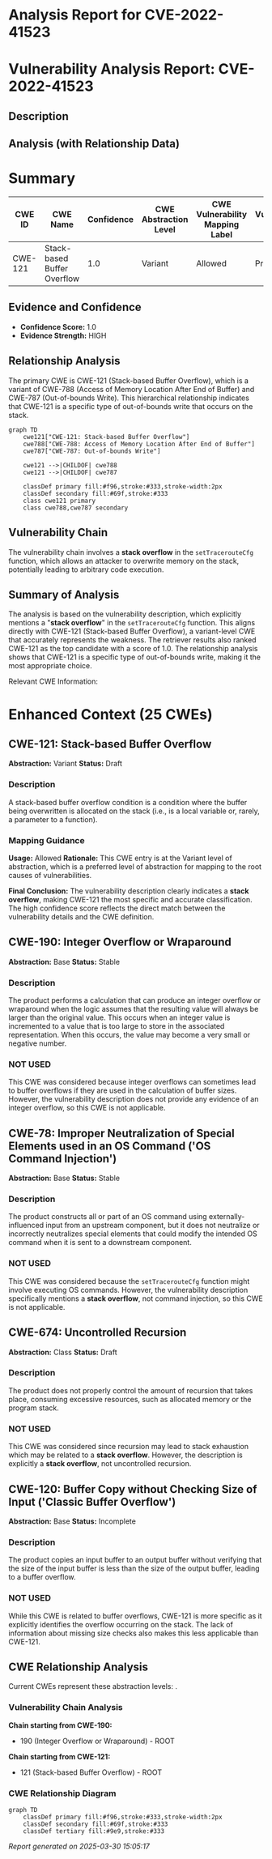 # Analysis Report for CVE-2022-41523

# Vulnerability Analysis Report: CVE-2022-41523

## Description



## Analysis (with Relationship Data)

# Summary
| CWE ID | CWE Name | Confidence | CWE Abstraction Level | CWE Vulnerability Mapping Label | CWE-Vulnerability Mapping Notes |
|---|---|---|---|---|---|
| CWE-121 | Stack-based Buffer Overflow | 1.0 | Variant | Allowed | Primary CWE |

## Evidence and Confidence

*   **Confidence Score:** 1.0
*   **Evidence Strength:** HIGH

## Relationship Analysis
The primary CWE is CWE-121 (Stack-based Buffer Overflow), which is a variant of CWE-788 (Access of Memory Location After End of Buffer) and CWE-787 (Out-of-bounds Write). This hierarchical relationship indicates that CWE-121 is a specific type of out-of-bounds write that occurs on the stack.

```mermaid
graph TD
    cwe121["CWE-121: Stack-based Buffer Overflow"]
    cwe788["CWE-788: Access of Memory Location After End of Buffer"]
    cwe787["CWE-787: Out-of-bounds Write"]
    
    cwe121 -->|CHILDOF| cwe788
    cwe121 -->|CHILDOF| cwe787
    
    classDef primary fill:#f96,stroke:#333,stroke-width:2px
    classDef secondary fill:#69f,stroke:#333
    class cwe121 primary
    class cwe788,cwe787 secondary
```

## Vulnerability Chain
The vulnerability chain involves a **stack overflow** in the `setTracerouteCfg` function, which allows an attacker to overwrite memory on the stack, potentially leading to arbitrary code execution.

## Summary of Analysis
The analysis is based on the vulnerability description, which explicitly mentions a "**stack overflow**" in the `setTracerouteCfg` function. This aligns directly with CWE-121 (Stack-based Buffer Overflow), a variant-level CWE that accurately represents the weakness. The retriever results also ranked CWE-121 as the top candidate with a score of 1.0. The relationship analysis shows that CWE-121 is a specific type of out-of-bounds write, making it the most appropriate choice.

Relevant CWE Information:

# Enhanced Context (25 CWEs)

## CWE-121: Stack-based Buffer Overflow
**Abstraction:** Variant
**Status:** Draft

### Description
A stack-based buffer overflow condition is a condition where the buffer being overwritten is allocated on the stack (i.e., is a local variable or, rarely, a parameter to a function).

### Mapping Guidance
**Usage:** Allowed
**Rationale:** This CWE entry is at the Variant level of abstraction, which is a preferred level of abstraction for mapping to the root causes of vulnerabilities.

**Final Conclusion:** The vulnerability description clearly indicates a **stack overflow**, making CWE-121 the most specific and accurate classification. The high confidence score reflects the direct match between the vulnerability details and the CWE definition.

## CWE-190: Integer Overflow or Wraparound
**Abstraction:** Base
**Status:** Stable

### Description
The product performs a calculation that can
         produce an integer overflow or wraparound when the logic
         assumes that the resulting value will always be larger than
         the original value. This occurs when an integer value is
         incremented to a value that is too large to store in the
         associated representation. When this occurs, the value may
         become a very small or negative number.
### NOT USED
This CWE was considered because integer overflows can sometimes lead to buffer overflows if they are used in the calculation of buffer sizes. However, the vulnerability description does not provide any evidence of an integer overflow, so this CWE is not applicable.

## CWE-78: Improper Neutralization of Special Elements used in an OS Command ('OS Command Injection')
**Abstraction:** Base
**Status:** Stable

### Description
The product constructs all or part of an OS command using externally-influenced input from an upstream component, but it does not neutralize or incorrectly neutralizes special elements that could modify the intended OS command when it is sent to a downstream component.
### NOT USED
This CWE was considered because the `setTracerouteCfg` function might involve executing OS commands. However, the vulnerability description specifically mentions a **stack overflow**, not command injection, so this CWE is not applicable.

## CWE-674: Uncontrolled Recursion
**Abstraction:** Class
**Status:** Draft

### Description
The product does not properly control the amount of recursion that takes place,  consuming excessive resources, such as allocated memory or the program stack.
### NOT USED
This CWE was considered since recursion may lead to stack exhaustion which may be related to a **stack overflow**. However, the description is explicitly a **stack overflow**, not uncontrolled recursion.

## CWE-120: Buffer Copy without Checking Size of Input ('Classic Buffer Overflow')
**Abstraction:** Base
**Status:** Incomplete

### Description
The product copies an input buffer to an output buffer without verifying that the size of the input buffer is less than the size of the output buffer, leading to a buffer overflow.
### NOT USED
While this CWE is related to buffer overflows, CWE-121 is more specific as it explicitly identifies the overflow occurring on the stack. The lack of information about missing size checks also makes this less applicable than CWE-121.


## CWE Relationship Analysis

Current CWEs represent these abstraction levels: .


### Vulnerability Chain Analysis

**Chain starting from CWE-190:**
- 190 (Integer Overflow or Wraparound) - ROOT


**Chain starting from CWE-121:**
- 121 (Stack-based Buffer Overflow) - ROOT



### CWE Relationship Diagram

```mermaid
graph TD
    classDef primary fill:#f96,stroke:#333,stroke-width:2px
    classDef secondary fill:#69f,stroke:#333
    classDef tertiary fill:#9e9,stroke:#333
```



*Report generated on 2025-03-30 15:05:17*

